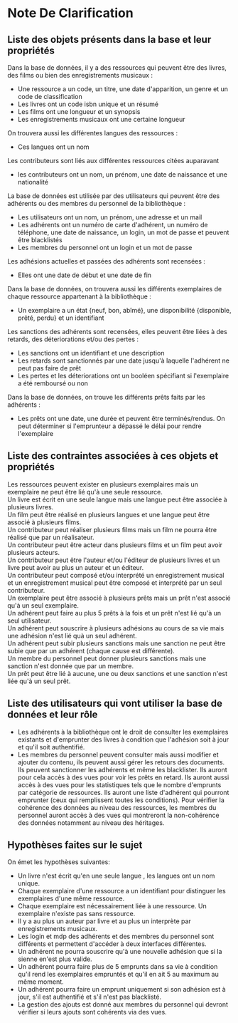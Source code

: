 # Note De Clarification

## Liste des objets présents dans la base et leur propriétés
Dans la base de données, il y a des ressources qui peuvent être des livres, des films ou bien des enregistrements musicaux :
* Une ressource a un code, un titre, une date d'apparition, un genre et un code de classification
* Les livres ont un code isbn unique et un résumé
* Les films ont une longueur et un synopsis
* Les enregistrements musicaux ont une certaine longueur

On trouvera aussi les différentes langues des ressources :
*  Ces  langues ont un nom

Les contributeurs sont liés aux différentes ressources citées auparavant
* les contributeurs ont un nom, un prénom, une date de naissance et une nationalité

La base de données est utilisée par des utilisateurs qui peuvent être des adhérents ou des membres du personnel de la bibliothèque :
* Les utilisateurs ont un nom, un prénom, une adresse et un mail
* Les adhérents ont un numéro de carte d'adhérent, un numéro de téléphone, une date de naissance, un login, un mot de passe et peuvent être blacklistés
* Les membres du personnel ont un login et un mot de passe

Les adhésions actuelles et passées des adhérents sont recensées :
* Elles ont une date de début et une date de fin

Dans la base de données, on trouvera aussi les différents exemplaires de chaque ressource appartenant à la bibliothèque :
* Un exemplaire a un état {neuf, bon, abîmé}, une disponibilité {disponible, prêté, perdu} et un identifiant

Les sanctions des adhérents sont recensées, elles peuvent être liées à des retards, des déteriorations et/ou des pertes :
* Les sanctions ont un identifiant et une description
* Les retards sont sanctionnés par une date jusqu'à laquelle l'adhérent ne peut pas faire de prêt
* Les pertes et les déteriorations ont un booléen spécifiant si l'exemplaire a été remboursé ou non

Dans la base de données, on trouve les différents prêts faits par les adhérents :
* Les prêts ont une date, une durée et peuvent être terminés/rendus. On peut déterminer si l'emprunteur a dépassé le délai pour rendre l'exemplaire

## Liste des contraintes associées à ces objets et propriétés
Les ressources peuvent exister en plusieurs exemplaires mais un exemplaire ne peut être lié qu'à une seule ressource. <br>
Un livre est écrit en une seule langue mais une langue peut être associée à plusieurs livres.<br>
Un film peut être réalisé en plusieurs langues et une langue peut être associé à plusieurs films.<br>
Un contributeur peut réaliser plusieurs films mais un film ne pourra être réalisé que par un réalisateur.<br>
Un contributeur peut être acteur dans plusieurs films et un film peut avoir plusieurs acteurs.<br>
Un contributeur peut être l'auteur et/ou l'éditeur de plusieurs livres et un livre peut avoir au plus un auteur et un éditeur. <br>
Un contributeur peut composé et/ou interprété un enregistrement musical et un enregistrement musical peut être composé et interprété par un seul contributeur.<br>
Un exemplaire peut être associé à plusieurs prêts mais un prêt n'est associé qu'à un seul exemplaire.<br>
Un adhérent peut faire au plus 5 prêts à la fois et un prêt n'est lié qu'à un seul utilisateur.<br>
Un adhérent peut souscrire à plusieurs adhésions au cours de sa vie mais une adhésion n'est lié quà un seul adhérent.<br>
Un adhérent peut subir plusieurs sanctions mais une sanction ne peut être subie que par un adhérent (chaque cause est différente).<br>
Un membre du personnel peut donner plusieurs sanctions mais une sanction n'est donnée que par un membre.<br>
Un prêt peut être lié à aucune, une ou deux sanctions et une sanction n'est liée qu'à un seul prêt.<br>

## Liste des utilisateurs qui vont utiliser la base de données et leur rôle
- Les adhérents à la bibliothèque ont le droit de consulter les exemplaires existants et d'emprunter des livres à condition que l'adhésion soit à jour et qu'il soit authentifié. 
- Les membres du personnel peuvent consulter mais aussi modifier et ajouter du contenu, ils peuvent aussi gérer les retours des documents. Ils peuvent sanctionner les adhérents et même les blacklister. Ils auront pour cela accès à des vues pour voir les prêts en retard.
Ils auront aussi accès à des vues pour les statistiques tels que le nombre d'emprunts par catégorie de ressources. Ils auront une liste d'adhérent qui pourront emprunter (ceux qui remplissent toutes les conditions).
Pour vérifier la cohérence des données au niveau des ressources, les membres du personnel auront accès à des vues qui montreront la non-cohérence des données notamment au niveau des héritages. 

## Hypothèses faites sur le sujet
On émet les hypothèses suivantes: <br>
* Un livre n'est écrit qu'en une seule langue , les langues ont un nom unique. 
* Chaque exemplaire d'une ressource a un identifiant pour distinguer les exemplaires d'une même ressource.
* Chaque exemplaire est nécessairement liée à une ressource. Un exemplaire n'existe pas sans ressource.
* Il y a au plus un auteur par livre et au plus un interprète par enregistrements musicaux.
* Les login et mdp des adhérents et des membres du personnel sont différents et permettent d'accéder à deux interfaces différentes.
* Un adhérent ne pourra souscrire qu'à une nouvelle adhésion que si la sienne en'est plus valide.
* Un adhérent pourra faire plus de 5 emprunts dans sa vie à condition qu'il rend   les exemplaires empruntés et qu'il en ait 5 au maximum au même moment.
* Un adhérent pourra faire un emprunt uniquement si son adhésion est à jour, s'il est authentifié et s'il n'est pas blacklisté.
* La gestion des ajouts est donné aux membres du personnel qui devront vérifier si leurs ajouts sont cohérents via des vues.
